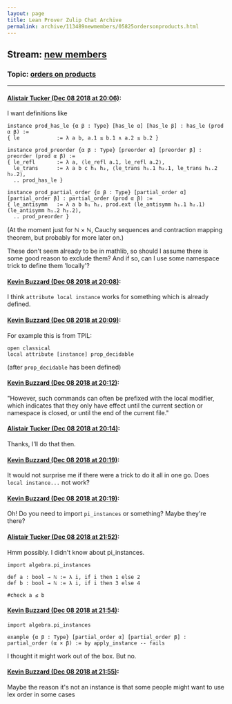 ```yaml
---
layout: page
title: Lean Prover Zulip Chat Archive 
permalink: archive/113489newmembers/05825ordersonproducts.html
---
```


## Stream: [new members](index.html)
### Topic: [orders on products](05825ordersonproducts.html)

---

#### [Alistair Tucker (Dec 08 2018 at 20:06)](https://leanprover.zulipchat.com/#narrow/stream/113489-new%20members/topic/orders%20on%20products/near/151190056):
I want definitions like
```lean
instance prod_has_le {α β : Type} [has_le α] [has_le β] : has_le (prod α β) :=
{ le            := λ a b, a.1 ≤ b.1 ∧ a.2 ≤ b.2 }

instance prod_preorder {α β : Type} [preorder α] [preorder β] : preorder (prod α β) :=
{ le_refl       := λ a, ⟨le_refl a.1, le_refl a.2⟩,
  le_trans      := λ a b c h₁ h₂, ⟨le_trans h₁.1 h₂.1, le_trans h₁.2 h₂.2⟩,
  .. prod_has_le }

instance prod_partial_order {α β : Type} [partial_order α] [partial_order β] : partial_order (prod α β) :=
{ le_antisymm   := λ a b h₁ h₂, prod.ext (le_antisymm h₁.1 h₂.1) (le_antisymm h₁.2 h₂.2),
  .. prod_preorder }
```
(At the moment just for ℕ × ℕ, Cauchy sequences and contraction mapping theorem, but probably for more later on.)

These don't seem already to be in mathlib, so should I assume there is some good reason to exclude them? And if so, can I use some namespace trick to define them 'locally'?

#### [Kevin Buzzard (Dec 08 2018 at 20:08)](https://leanprover.zulipchat.com/#narrow/stream/113489-new%20members/topic/orders%20on%20products/near/151190145):
I think `attribute local instance` works for something which is already defined.

#### [Kevin Buzzard (Dec 08 2018 at 20:09)](https://leanprover.zulipchat.com/#narrow/stream/113489-new%20members/topic/orders%20on%20products/near/151190211):
For example this is from TPIL:
```lean
open classical
local attribute [instance] prop_decidable
```
(after `prop_decidable` has been defined)

#### [Kevin Buzzard (Dec 08 2018 at 20:12)](https://leanprover.zulipchat.com/#narrow/stream/113489-new%20members/topic/orders%20on%20products/near/151190359):
"However, such commands can often be prefixed with the local modifier, which indicates that they only have effect until the current section or namespace is closed, or until the end of the current file."

#### [Alistair Tucker (Dec 08 2018 at 20:14)](https://leanprover.zulipchat.com/#narrow/stream/113489-new%20members/topic/orders%20on%20products/near/151190458):
Thanks, I'll do that then.

#### [Kevin Buzzard (Dec 08 2018 at 20:19)](https://leanprover.zulipchat.com/#narrow/stream/113489-new%20members/topic/orders%20on%20products/near/151190659):
It would not surprise me if there were a trick to do it all in one go. Does `local instance...` not work?

#### [Kevin Buzzard (Dec 08 2018 at 20:19)](https://leanprover.zulipchat.com/#narrow/stream/113489-new%20members/topic/orders%20on%20products/near/151190672):
Oh! Do you need to import `pi_instances` or something? Maybe they're there?

#### [Alistair Tucker (Dec 08 2018 at 21:52)](https://leanprover.zulipchat.com/#narrow/stream/113489-new%20members/topic/orders%20on%20products/near/151194606):
Hmm possibly. I didn't know about pi_instances.
```lean
import algebra.pi_instances

def a : bool → ℕ := λ i, if i then 1 else 2
def b : bool → ℕ := λ i, if i then 3 else 4

#check a ≤ b
```

#### [Kevin Buzzard (Dec 08 2018 at 21:54)](https://leanprover.zulipchat.com/#narrow/stream/113489-new%20members/topic/orders%20on%20products/near/151194675):
```lean
import algebra.pi_instances

example {α β : Type} [partial_order α] [partial_order β] :
partial_order (α × β) := by apply_instance -- fails
```
I thought it might work out of the box. But no.

#### [Kevin Buzzard (Dec 08 2018 at 21:55)](https://leanprover.zulipchat.com/#narrow/stream/113489-new%20members/topic/orders%20on%20products/near/151194686):
Maybe the reason it's not an instance is that some people might want to use lex order in some cases

